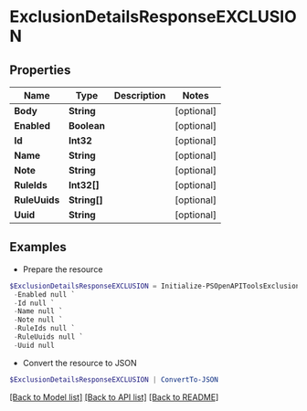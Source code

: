 # ExclusionDetailsResponseEXCLUSION
## Properties

Name | Type | Description | Notes
------------ | ------------- | ------------- | -------------
**Body** | **String** |  | [optional] 
**Enabled** | **Boolean** |  | [optional] 
**Id** | **Int32** |  | [optional] 
**Name** | **String** |  | [optional] 
**Note** | **String** |  | [optional] 
**RuleIds** | **Int32[]** |  | [optional] 
**RuleUuids** | **String[]** |  | [optional] 
**Uuid** | **String** |  | [optional] 

## Examples

- Prepare the resource
```powershell
$ExclusionDetailsResponseEXCLUSION = Initialize-PSOpenAPIToolsExclusionDetailsResponseEXCLUSION  -Body null `
 -Enabled null `
 -Id null `
 -Name null `
 -Note null `
 -RuleIds null `
 -RuleUuids null `
 -Uuid null
```

- Convert the resource to JSON
```powershell
$ExclusionDetailsResponseEXCLUSION | ConvertTo-JSON
```

[[Back to Model list]](../README.md#documentation-for-models) [[Back to API list]](../README.md#documentation-for-api-endpoints) [[Back to README]](../README.md)

